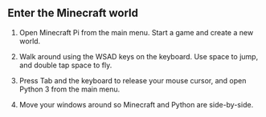 ## Enter the Minecraft world

1. Open Minecraft Pi from the main menu. Start a game and create a new world.

1. Walk around using the WSAD keys on the keyboard. Use space to jump, and double tap space to fly.

1. Press Tab and the keyboard to release your mouse cursor, and open Python 3 from the main menu.

1. Move your windows around so Minecraft and Python are side-by-side.
